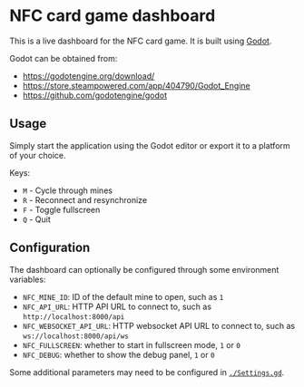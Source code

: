 # NFC card game dashboard

This is a live dashboard for the NFC card game. It is built using [Godot](https://godotengine.org/).

Godot can be obtained from:
- <https://godotengine.org/download/>
- <https://store.steampowered.com/app/404790/Godot_Engine>
- <https://github.com/godotengine/godot>

## Usage

Simply start the application using the Godot editor or export it to a platform of your choice.

Keys:
- `M` - Cycle through mines
- `R` - Reconnect and resynchronize
- `F` - Toggle fullscreen
- `Q` - Quit

## Configuration

The dashboard can optionally be configured through some environment variables:

- `NFC_MINE_ID`: ID of the default mine to open, such as `1`
- `NFC_API_URL`: HTTP API URL to connect to, such as `http://localhost:8000/api`
- `NFC_WEBSOCKET_API_URL`: HTTP websocket API URL to connect to, such as `ws://localhost:8000/api/ws`
- `NFC_FULLSCREEN`: whether to start in fullscreen mode, `1` or `0`
- `NFC_DEBUG`: whether to show the debug panel, `1` or `0`

Some additional parameters may need to be configured in [`./Settings.gd`](./Settings.gd).
